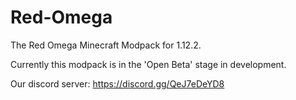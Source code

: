 # Red-Omega
The Red Omega Minecraft Modpack for 1.12.2.

Currently this modpack is in the 'Open Beta' stage in development.

Our discord server: https://discord.gg/QeJ7eDeYD8
